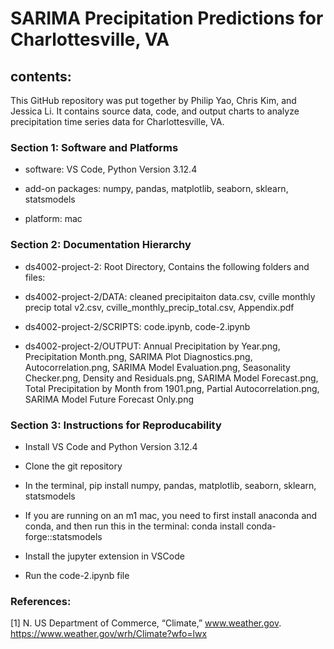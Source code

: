 # SARIMA Precipitation Predictions for Charlottesville, VA


## contents:

This GitHub repository was put together by Philip Yao, Chris Kim, and Jessica Li. It contains source data, code, and output charts to analyze precipitation time series data for Charlottesville, VA.

### Section 1: Software and Platforms

- software: VS Code, Python Version 3.12.4

- add-on packages: numpy, pandas, matplotlib, seaborn, sklearn, statsmodels

- platform: mac
  

### Section 2: Documentation Hierarchy

- ds4002-project-2: Root Directory, Contains the following folders and files:

- ds4002-project-2/DATA: 
cleaned precipitaiton data.csv, cville monthly precip total v2.csv, cville_monthly_precip_total.csv, Appendix.pdf

- ds4002-project-2/SCRIPTS: 
code.ipynb, code-2.ipynb

- ds4002-project-2/OUTPUT: 
Annual Precipitation by Year.png, Precipitation Month.png, SARIMA Plot Diagnostics.png, Autocorrelation.png, SARIMA Model Evaluation.png, Seasonality Checker.png, Density and Residuals.png, SARIMA Model Forecast.png, Total Precipitation by Month from 1901.png, Partial Autocorrelation.png, SARIMA Model Future Forecast Only.png

### Section 3: Instructions for Reproducability

- Install VS Code and Python Version 3.12.4

- Clone the git repository

- In the terminal, pip install numpy, pandas, matplotlib, seaborn, sklearn, statsmodels

- If you are running on an m1 mac, you need to first install anaconda and conda, and then run this in the terminal: conda install conda-forge::statsmodels

- Install the jupyter extension in VSCode

- Run the code-2.ipynb file

### References:

[1] N. US Department of Commerce, “Climate,” www.weather.gov. https://www.weather.gov/wrh/Climate?wfo=lwx
